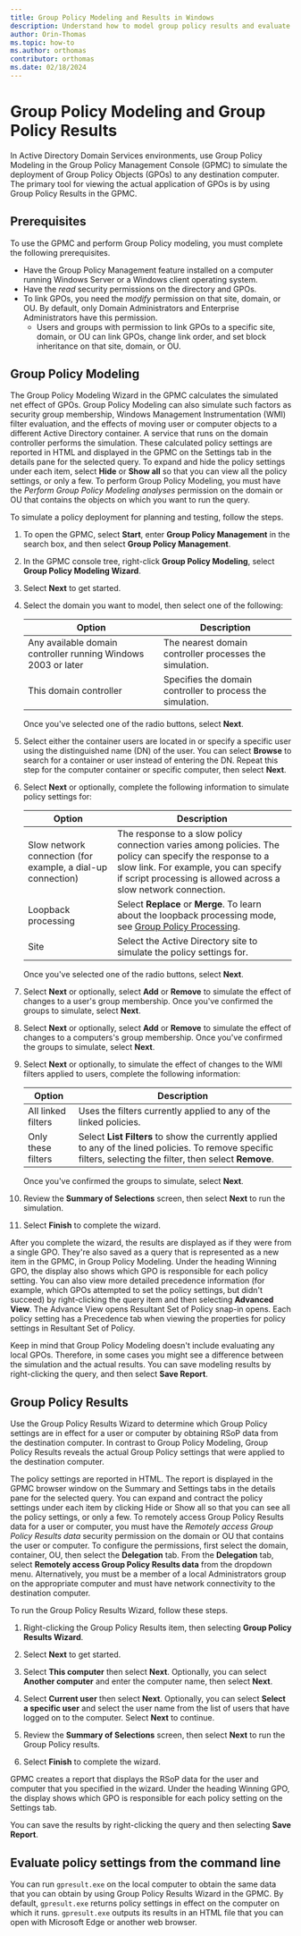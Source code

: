 ```yaml
---
title: Group Policy Modeling and Results in Windows
description: Understand how to model group policy results and evaluate group policy settings using the Group Policy Management Console in Windows Server.
author: Orin-Thomas
ms.topic: how-to
ms.author: orthomas
contributor: orthomas
ms.date: 02/18/2024
---
```


# Group Policy Modeling and Group Policy Results

In Active Directory Domain Services environments, use Group Policy Modeling in the Group Policy Management Console (GPMC) to simulate the deployment of Group Policy Objects (GPOs) to any destination computer. The primary tool for viewing the actual application of GPOs is by using Group Policy Results in the GPMC.

## Prerequisites

To use the GPMC and perform Group Policy modeling, you must complete the following prerequisites.

- Have the Group Policy Management feature installed on a computer running Windows Server or a Windows client operating system.
- Have the _read_ security permissions on the directory and GPOs.
- To link GPOs, you need the _modify_ permission on that site, domain, or OU. By default, only Domain Administrators and Enterprise Administrators have this permission.
  - Users and groups with permission to link GPOs to a specific site, domain, or OU can link GPOs, change link order, and set block inheritance on that site, domain, or OU.

## Group Policy Modeling

The Group Policy Modeling Wizard in the GPMC calculates the simulated net effect of GPOs. Group Policy Modeling can also simulate such factors as security group membership, Windows Management Instrumentation (WMI) filter evaluation, and the effects of moving user or computer objects to a different Active Directory container. A service that runs on the domain controller performs the simulation. These calculated policy settings are reported in HTML and displayed in the GPMC on the Settings tab in the details pane for the selected query. To expand and hide the policy settings under each item, select **Hide** or **Show all** so that you can view all the policy settings, or only a few. To perform Group Policy Modeling, you must have the _Perform Group Policy Modeling analyses_ permission on the domain or OU that contains the objects on which you want to run the query.

To simulate a policy deployment for planning and testing, follow the steps.

1. To open the GPMC, select **Start**, enter **Group Policy Management** in the search box, and then select **Group Policy Management**.

1. In the GPMC console tree, right-click **Group Policy Modeling**, select **Group Policy Modeling Wizard**.

1. Select **Next** to get started.

1. Select the domain you want to model, then select one of the following:

   | Option | Description |
   |-|-|
   | Any available domain controller running Windows 2003 or later | The nearest domain controller processes the simulation. |
   | This domain controller | Specifies the domain controller to process the simulation. |

   Once you've selected one of the radio buttons, select **Next**.

1. Select either the container users are located in or specify a specific user using the distinguished name (DN) of the user. You can select **Browse** to search for a container or user instead of entering the DN. Repeat this step for the computer container or specific computer, then select **Next**.

1. Select **Next** or optionally, complete the following information to simulate policy settings for:

   | Option | Description |
   |-|-|
   | Slow network connection (for example, a dial-up connection) | The response to a slow policy connection varies among policies. The policy can specify the response to a slow link. For example, you can specify if script processing is allowed across a slow network connection. |
   | Loopback processing | Select **Replace** or **Merge**. To learn about the loopback processing mode, see [Group Policy Processing](group-policy-processing.md). |
   | Site | Select the Active Directory site to simulate the policy settings for. |

   Once you've selected one of the radio buttons, select **Next**.

1. Select **Next** or optionally, select **Add** or **Remove** to simulate the effect of changes to a user's group membership. Once you've confirmed the groups to simulate, select **Next**.

1. Select **Next** or optionally, select **Add** or **Remove** to simulate the effect of changes to a computers's group membership. Once you've confirmed the groups to simulate, select **Next**.

1. Select **Next** or optionally, to simulate the effect of changes to the WMI filters applied to users, complete the following information:

   | Option | Description |
   |-|-|
   | All linked filters | Uses the filters currently applied to any of the linked policies. |
   | Only these filters | Select **List Filters** to show the currently applied to any of the lined policies. To remove specific filters, selecting the filter, then select **Remove**. |

   Once you've confirmed the groups to simulate, select **Next**.

1. Review the **Summary of Selections** screen, then select **Next** to run the simulation.

1. Select **Finish** to complete the wizard.

After you complete the wizard, the results are displayed as if they were from a single GPO. They're also saved as a query that is represented as a new item in the GPMC, in Group Policy Modeling. Under the heading Winning GPO, the display also shows which GPO is responsible for each policy setting. You can also view more detailed precedence information (for example, which GPOs attempted to set the policy settings, but didn't succeed) by right-clicking the query item and then selecting **Advanced View**. The Advance View opens Resultant Set of Policy snap-in opens. Each policy setting has a Precedence tab when viewing the properties for policy settings in Resultant Set of Policy.

Keep in mind that Group Policy Modeling doesn't include evaluating any local GPOs. Therefore, in some cases you might see a difference between the simulation and the actual results. You can save modeling results by right-clicking the query, and then select **Save Report**.

## Group Policy Results

Use the Group Policy Results Wizard to determine which Group Policy settings are in effect for a user or computer by obtaining RSoP data from the destination computer. In contrast to Group Policy Modeling, Group Policy Results reveals the actual Group Policy settings that were applied to the destination computer.

The policy settings are reported in HTML. The report is displayed in the GPMC browser window on the Summary and Settings tabs in the details pane for the selected query. You can expand and contract the policy settings under each item by clicking Hide or Show all so that you can see all the policy settings, or only a few. To remotely access Group Policy Results data for a user or computer, you must have the _Remotely access Group Policy Results data_ security permission on the domain or OU that contains the user or computer. To configure the permissions, first select the domain, container, OU, then select the **Delegation** tab. From the **Delegation** tab, select **Remotely access Group Policy Results data** from the dropdown menu. Alternatively, you must be a member of a local Administrators group on the appropriate computer and must have network connectivity to the destination computer.

To run the Group Policy Results Wizard, follow these steps.

1. Right-clicking the Group Policy Results item, then selecting **Group Policy Results Wizard**.

1. Select **Next** to get started.
1. Select **This computer** then select **Next**. Optionally, you can select **Another computer** and enter the computer name, then select **Next**.
1. Select **Current user** then select **Next**. Optionally, you can select **Select a specific user** and select the user name from the list of users that have logged on to the computer. Select **Next** to continue.
1. Review the **Summary of Selections** screen, then select **Next** to run the Group Policy results.
1. Select **Finish** to complete the wizard.

GPMC creates a report that displays the RSoP data for the user and computer that you specified in the wizard. Under the heading Winning GPO, the display shows which GPO is responsible for each policy setting on the Settings tab.

You can save the results by right-clicking the query and then selecting **Save Report**.

## Evaluate policy settings from the command line

You can run `gpresult.exe` on the local computer to obtain the same data that you can obtain by using Group Policy Results Wizard in the GPMC. By default, `gpresult.exe` returns policy settings in effect on the computer on which it runs. `gpresult.exe` outputs its results in an HTML file that you can open with Microsoft Edge or another web browser.
